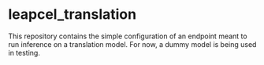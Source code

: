 # leapcel_translation
This repository contains the simple configuration of an endpoint meant to run inference on a translation model. For now, a dummy model is being used in testing.
